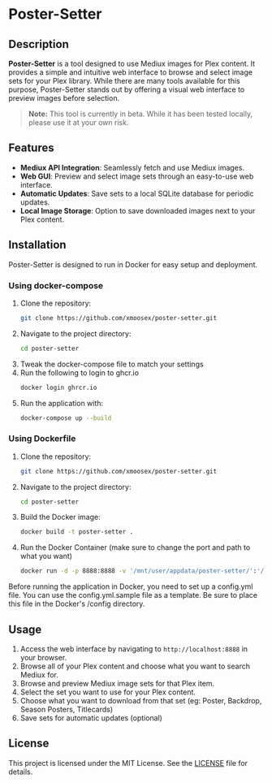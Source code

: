# Poster-Setter

## Description

**Poster-Setter** is a tool designed to use Mediux images for Plex content. It provides a simple and intuitive web interface to browse and select image sets for your Plex library. While there are many tools available for this purpose, Poster-Setter stands out by offering a visual web interface to preview images before selection.

> **Note:** This tool is currently in beta. While it has been tested locally, please use it at your own risk.

## Features

-   **Mediux API Integration**: Seamlessly fetch and use Mediux images.
-   **Web GUI**: Preview and select image sets through an easy-to-use web interface.
-   **Automatic Updates**: Save sets to a local SQLite database for periodic updates.
-   **Local Image Storage**: Option to save downloaded images next to your Plex content.

## Installation

Poster-Setter is designed to run in Docker for easy setup and deployment.

### Using docker-compose
1. Clone the repository:
    ```sh
    git clone https://github.com/xmoosex/poster-setter.git
    ```
2. Navigate to the project directory:
    ```sh
    cd poster-setter
    ```
3. Tweak the docker-compose file to match your settings
4. Run the following to login to ghcr.io
   ```sh
   docker login ghrcr.io
   ```
5. Run the application with:
    ```sh
    docker-compose up --build
    ```
### Using Dockerfile
1. Clone the repository:
    ```sh
    git clone https://github.com/xmoosex/poster-setter.git
    ```
2. Navigate to the project directory:
    ```sh
    cd poster-setter
    ```
3. Build the Docker image:
   ```sh
   docker build -t poster-setter .
4. Run the Docker Container (make sure to change the port and path to what you want)
   ```sh
   docker run -d -p 8888:8888 -v '/mnt/user/appdata/poster-setter/':'/config':'rw' -v '/mnt/user/data/media/':'/data/media':'rw' poster-setter
   ```

Before running the application in Docker, you need to set up a config.yml file. You can use the config.yml.sample file as a template. Be sure to place this file in the Docker's /config directory.

## Usage

1. Access the web interface by navigating to `http://localhost:8888` in your browser.
2. Browse all of your Plex content and choose what you want to search Mediux for.
3. Browse and preview Mediux image sets for that Plex item.
4. Select the set you want to use for your Plex content.
5. Choose what you want to download from that set (eg: Poster, Backdrop, Season Posters, Titlecards)
6. Save sets for automatic updates (optional)

## License

This project is licensed under the MIT License. See the [LICENSE](LICENSE) file for details.
